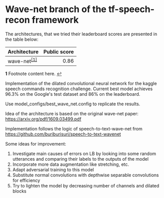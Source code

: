# Wave-net branch of the tf-speech-recon framework

The architectures, that we tried their leaderboard scores are presented in the table below:

| Architecture | Public score |
| :----------- | -----------: |
| wave-net<sup id="1">[[1]](#1)</sup> | 0.86         |

<b id="[1]">1</b> Footnote content here. [↩](#1)

Implementation of the dilated convolutional neural network for the kaggle speech commands recognition challenge.
Current best model achieves 96.3% on the Google's test dataset and 86% on the leaderboard.

Use model_configs/best_wave_net.config to replicate the results.

Idea of the architecture is based on the original wave-net paper: https://arxiv.org/pdf/1609.03499.pdf

Implementation follows the logic of speech-to-text-wave-net from https://github.com/buriburisuri/speech-to-text-wavenet

Some ideas for improvement:
1. Investigate main causes of errors on LB by looking into some random utterances and comparing their labels to the outputs of the model
2. Incorporate more data augmentation like stretching, etc.
3. Adapt adversarial training to this model
4. Substitute normal convolutions with depthwise separable convolutions for efficiency
5. Try to lighten the model by decreasing number of channels and dilated blocks

